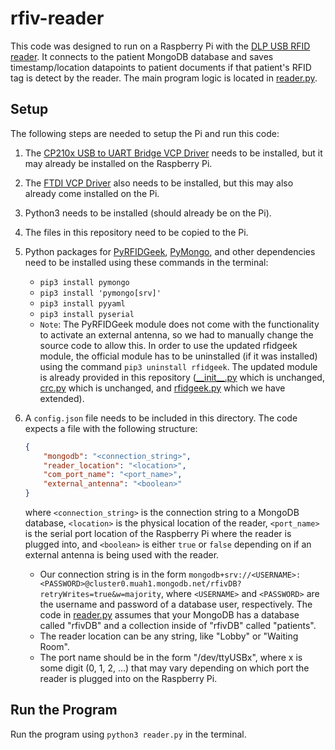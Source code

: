 # rfiv-reader

This code was designed to run on a Raspberry Pi with the [DLP USB RFID reader](https://www.dlpdesign.com/rf/dlp-rfid2-ds-v114.pdf). It connects to the patient MongoDB database and saves timestamp/location datapoints to patient documents if that patient's RFID tag is detect by the reader. The main program logic is located in [reader.py](reader.py).

## Setup

The following steps are needed to setup the Pi and run this code:
1. The [CP210x USB to UART Bridge VCP Driver](https://www.silabs.com/developers/usb-to-uart-bridge-vcp-drivers) needs to be installed, but it may already be installed on the Raspberry Pi.
2. The [FTDI VCP Driver](https://ftdichip.com/drivers/vcp-drivers/) also needs to be installed, but this may also already come installed on the Pi. 
3. Python3 needs to be installed (should already be on the Pi).
4. The files in this repository need to be copied to the Pi.
5. Python packages for [PyRFIDGeek](https://github.com/scriptotek/pyrfidgeek), [PyMongo](https://pymongo.readthedocs.io/en/stable/), and other dependencies need to be installed using these commands in the terminal:
    * `pip3 install pymongo`
    * `pip3 install 'pymongo[srv]'`
    * `pip3 install pyyaml`
    * `pip3 install pyserial`
    * `Note`: The PyRFIDGeek module does not come with the functionality to activate an external antenna, so we had to manually change the source code to allow this. In order to use the updated rfidgeek module, the official module has to be uninstalled (if it was installed) using the command `pip3 uninstall rfidgeek`. The updated module is already provided in this repository ([\_\_init\_\_.py](__init__.py) which is unchanged, [crc.py](crc.py) which is unchanged, and [rfidgeek.py](rfidgeek.py) which we have extended).
6. A `config.json` file needs to be included in this directory. The code expects a file with the following structure:
    ```JSON
    {
        "mongodb": "<connection_string>",
        "reader_location": "<location>",
        "com_port_name": "<port_name>",
        "external_antenna": "<boolean>"
    }
    ```
    where `<connection_string>` is the connection string to a MongoDB database, `<location>` is the physical location of the reader, `<port_name>` is the serial port location of the Raspberry Pi where the reader is plugged into, and `<boolean>` is either `true` or `false` depending on if an external antenna is being used with the reader.

    * Our connection string is in the form `mongodb+srv://<USERNAME>:<PASSWORD>@cluster0.muah1.mongodb.net/rfivDB?retryWrites=true&w=majority`, where `<USERNAME>` and `<PASSWORD>` are the username and password of a database user, respectively. The code in [reader.py](reader.py#L40-L43) assumes that your MongoDB has a database called "rfivDB" and a collection inside of "rfivDB" called "patients". 
    * The reader location can be any string, like "Lobby" or "Waiting Room". 
    * The port name should be in the form "/dev/ttyUSBx", where x is some digit (0, 1, 2, ...) that may vary depending on which port the reader is plugged into on the Raspberry Pi.

## Run the Program

Run the program using `python3 reader.py` in the terminal.